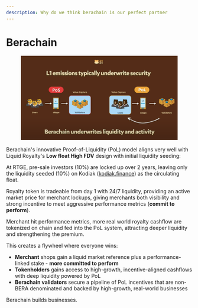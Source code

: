 ```yaml
---
description: Why do we think berachain is our perfect partner
---
```


# Berachain

<figure><img src="../.gitbook/assets/image (33).png" alt=""><figcaption></figcaption></figure>

Berachain's innovative Proof-of-Liquidity (PoL) model aligns very well with Liquid Royalty's **Low float High FDV** design with initial liquidity seeding:

At RTGE, pre-sale investors (10%) are locked up over 2 years, leaving only the liquidity seeded (10%) on Kodiak ([kodiak.finance](https://www.kodiak.finance/)) as the circulating float.

Royalty token is tradeable from day 1 with 24/7 liquidity, providing an active market price for merchant lockups, giving merchants both visibility and strong incentive to meet aggressive performance metrics (**commit to perform**).

Merchant hit performance metrics, more real world royalty cashflow are tokenized on chain and fed into the PoL system, attracting deeper liquidity and strengthening the premium.

This creates a flywheel where everyone wins:

* **Merchant** shops gain a liquid market reference plus a performance-linked stake - **more committed to perform**
* **Tokenholders** gains access to high-growth, incentive-aligned cashflows with deep liquidity powered by PoL
* **Berachain validators** secure a pipeline of PoL incentives that are non-BERA denominated and backed by high-growth, real-world businesses

Berachain builds businesses.
